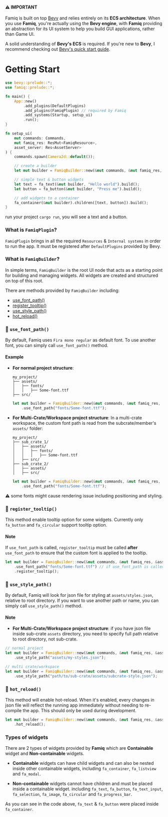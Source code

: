 
#### ⚠️ IMPORTANT
Famiq is built on top [Bevy](https://bevyengine.org/) and relies entirely on its **ECS architecture**. When you use **Famiq**,
you're actually using the **Bevy engine**, with **Famiq** providing an abstraction for its UI system
to help you build GUI applications, rather than Game UI.

A solid understanding of **Bevy's ECS** is required. If you're new to **Bevy**,
I recommend checking out [Bevy's quick start guide](https://bevyengine.org/learn/quick-start/introduction/).

# Getting Start
```rust
use bevy::prelude::*;
use famiq::prelude::*;

fn main() {
    App::new()
        .add_plugins(DefaultPlugins)
        .add_plugins(FamiqPlugin) // required by Famiq
        .add_systems(Startup, setup_ui)
        .run();
}

fn setup_ui(
    mut commands: Commands,
    mut famiq_res: ResMut<FamiqResource>,
    asset_server: Res<AssetServer>
) {
    commands.spawn(Camera2d::default());

    // create a builder
    let mut builder = FamiqBuilder::new(&mut commands, &mut famiq_res, &asset_server);

    // simple text & button widgets
    let text = fa_text(&mut builder, "Hello world").build();
    let button = fa_button(&mut builder, "Press me").build();

    // add widgets to a container
    fa_container(&mut builder).children([text, button]).build();
}
```
run your project `cargo run`, you will see a text and a button.

### What is **`FamiqPlugin`**?
`FamiqPlugin` brings in all the required `Resources` & `Internal systems` in order to run the app.
It must be registered after `DefaultPlugins` provided by Bevy.

### What is **`FamiqBuilder`**?
In simple terms, `FamiqBuilder` is the root UI node that acts as a starting point for building and managing widgets. All widgets are created and structured on top of this root.

There are methods provided by `FamiqBuilder` including:
- [use_font_path()](#-use_font_path)
- [register_tooltip()](#-register_tooltip)
- [use_style_path()](#-use_style_path)
- [hot_reload()](#-hot_reload)

### 🔵 `use_font_path()`
By default, Famiq uses `Fira mono regular` as default font. To use another font, you can
simply call `use_font_path()` method.
#### Example
- **For normal project structure**:
    ```text
    my_project/
    ├── assets/
    │   ├── fonts/
    │   │   ├── Some-font.ttf
    ├── src/
    ```

    ```rust
    let mut builder = FamiqBuilder::new(&mut commands, &mut famiq_res, &asset_server)
        .use_font_path("fonts/Some-font.ttf");
    ```
- **For Multi-Crate/Workspace project structure**:
    In a multi-crate workspace, the custom font path is read from the subcrate/member's `assets/` folder:

    ```text
    my_project/
    ├── sub_crate_1/
    │   ├── assets/
    │   │   ├── fonts/
    │   │   │   ├── Some-font.ttf
    │   ├── src/
    ├── sub_crate_2/
    │   ├── assets/
    │   ├── src/
    ```

    ```rust
    let mut builder = FamiqBuilder::new(&mut commands, &mut famiq_res, &asset_server)
        .use_font_path("fonts/Some-font.ttf");
    ```
⚠️ some fonts might cause rendering issue including positioning and styling.

### 🔵 `register_tooltip()`
This method enable tooltip option for some widgets. Currently only `fa_button` and `fa_circular` support tooltip option.
#### Note
If `use_font_path` is called, `register_tooltip` must be called **after** `use_font_path`
to ensure that the custom font is applied to the tooltip.
```rust
let mut builder = FamiqBuilder::new(&mut commands, &mut famiq_res, &asset_server)
    .use_font_path("fonts/Some-font.ttf") // if use_font_path is called
    .register_tooltip();
```

### 🔵 `use_style_path()`
By default, Famiq will look for json file for styling at `assets/styles.json`, relative to root directory.
If you want to use another path or name, you can simply call `use_style_path()` method.
#### Note
- **For Multi-Crate/Workspace project structure**: if you have json file inside sub-crate `assets` directory, you need to specify
full path relative to root directory, not sub-crate.
```rust
// normal project
let mut builder = FamiqBuilder::new(&mut commands, &mut famiq_res, &asset_server)
    .use_style_path("assets/my-styles.json");

// multi crate/workspace
let mut builder = FamiqBuilder::new(&mut commands, &mut famiq_res, &asset_server)
    .use_style_path("path/to/sub-crate/assets/subcrate-style.json");
```

### 🔵 `hot_reload()`
This method will enable hot-reload. When it's enabled, every changes in json
file will reflect the running app immediately without needing to re-compile the app.
This should only be used during development.
```rust
let mut builder = FamiqBuilder::new(&mut commands, &mut famiq_res, &asset_server)
    .hot_reload();
```

### Types of widgets
There are 2 types of widgets provided by **Famiq** which are **Containable** widget and **Non-containable** widgets.

- **Containable** widgets can have child widgets and can also be nested inside other containable widgets, including `fa_container`, `fa_listview` and `fa_modal`.

- **Non-containable** widgets cannot have children and must be placed inside a containable widget. including `fa_text`,
  `fa_button`, `fa_text_input`, `fa_selection`, `fa_image`, `fa_circular` and `fa_progress_bar`.

As you can see in the code above, `fa_text` & `fa_button` were placed inside `fa_container`.
